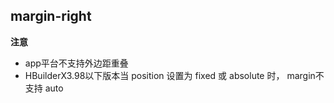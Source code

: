 ## margin-right


<!-- CSSJSON.margin-right.description -->

<!-- CSSJSON.margin-right.syntax -->

<!-- CSSJSON.margin-right.values -->

<!-- CSSJSON.margin-right.defaultValue -->

<!-- CSSJSON.margin-right.unixTags -->

**注意**  

- app平台不支持外边距重叠  
- HBuilderX3.98以下版本当 position 设置为 fixed 或 absolute 时， margin不支持 auto  

<!-- CSSJSON.margin-right.compatibility -->

<!-- CSSJSON.margin-right.example -->

<!-- CSSJSON.margin-right.reference -->
